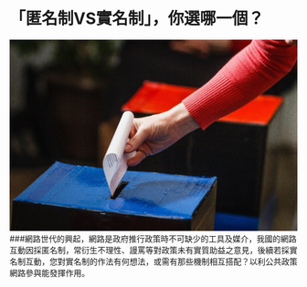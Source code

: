 # 「匿名制VS實名制」，你選哪一個？
![](213.jpg)
###網路世代的興起，網路是政府推行政策時不可缺少的工具及媒介，我國的網路互動因採匿名制，常衍生不理性、謾罵等對政策未有實質助益之意見，後續若採實名制互動，您對實名制的作法有何想法，或需有那些機制相互搭配？以利公共政策網路參與能發揮作用。